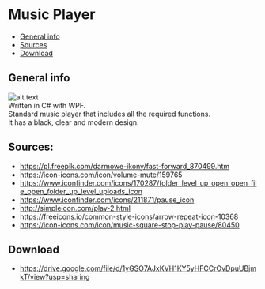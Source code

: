 # Music Player
* [General info](#general-info) 
* [Sources](#sources)
* [Download](#download)
## General info
![alt text](https://i.imgur.com/nJRach9.png) \
Written in C# with WPF. <br>
Standard music player that includes all the required functions. <br>
It has a black, clear and modern design.
## Sources:
- https://pl.freepik.com/darmowe-ikony/fast-forward_870499.htm
- https://icon-icons.com/icon/volume-mute/159765
- https://www.iconfinder.com/icons/170287/folder_level_up_open_open_file_open_folder_up_level_uploads_icon
- https://www.iconfinder.com/icons/211871/pause_icon
- http://simpleicon.com/play-2.html
- https://freeicons.io/common-style-icons/arrow-repeat-icon-10368
- https://icon-icons.com/icon/music-square-stop-play-pause/80450
## Download
- https://drive.google.com/file/d/1yGSO7AJxKVH1KY5yHFCCrOvDpuUBjmkT/view?usp=sharing

